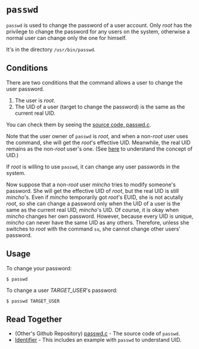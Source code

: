 # `passwd`
`passwd` is used to change the password of a user account.
Only *root* has the privilege to change the password for any users on the system,
otherwise a normal user can change only the one for himself.

It's in the directory `/usr/bin/passwd`.

## Conditions
There are two conditions that the command allows a user to change the user password.

1. The user is *root*.
2. The UID of a user (target to change the password) is the same as the current real UID.

You can check them by seeing the [source code, passwd.c](https://github.com/shadow-maint/shadow/blob/f76c31f50ed0cca018591cc2d0b43837d6224f7d/src/passwd.c#L990C2-L1004C1).

Note that the user owner of `passwd` is *root*, and when a non-*root* user uses the command, she will get the *root*'s effective UID. Meanwhile, the real UID remains as the non-*root* user's one. (See [here](https://github.com/reruo321/OS-Self-Study/tree/main/_Appendix/Linux/Identifier#-euid-in-passwd) to understand the concept of UID.)

If *root* is willing to use `passwd`, it can change any user passwords in the system.

Now suppose that a non-*root* user *mincho* tries to modify someone's password. She will get the effective UID of *root*, but the real UID is still *mincho*'s. Even if *mincho* temporarily got *root*'s EUID, she is not acutally *root*, so she can change a password only when the UID of a user is the same as the current real UID, *mincho*'s UID. Of course, it is okay when *mincho* changes her own password. However, because every UID is unique, *mincho* can never have the same UID as any others. Therefore, unless she switches to *root* with the command `su`, she cannot change other users' password.

## Usage
To change your password:

    $ passwd

To change a user *TARGET_USER*'s password:

    $ passwd TARGET_USER

## Read Together
* (Other's Github Repository) [passwd.c](https://github.com/shadow-maint/shadow/blob/master/src/passwd.c) - The source code of `passwd`.
* [Identifier](https://github.com/reruo321/OS-Self-Study/tree/main/_Appendix/Linux/Identifier#-euid-in-passwd) - This includes an example with `passwd` to understand UID.
